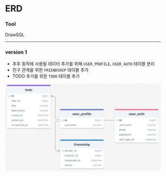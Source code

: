 # ERD

### Tool

DrawSQL

---

### version 1

* 추후 동작에 사용될 데이터 추가를 위해 `USER_PROFILE`, `USER_AUTH` 테이블 분리
* 친구 관계를 위한 `FRIENDSHIP` 테이블 추가
* TODO 추가를 위한 `TODO` 테이블 추가

![version1](./ERD.PNG)